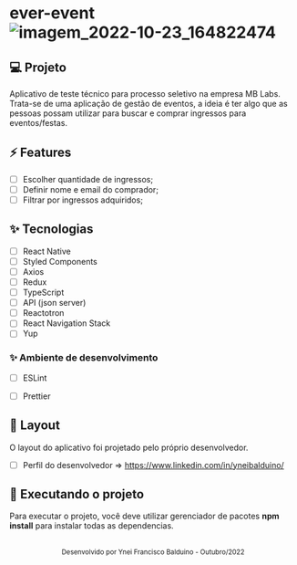 # ever-event![imagem_2022-10-23_164822474](https://user-images.githubusercontent.com/112406366/197414749-df3022f8-3184-4c0f-a5f7-6fad570df028.png)

## 💻 Projeto
Aplicativo de teste técnico para processo seletivo na empresa MB Labs. Trata-se de uma aplicação de gestão de eventos, a ideia é ter algo que as pessoas possam utilizar para buscar e comprar ingressos para eventos/festas.


## ⚡️ Features

-   [ ] Escolher quantidade de ingressos;
-   [ ] Definir nome e email do comprador;
-   [ ] Filtrar por ingressos adquiridos;

## ✨ Tecnologias

-   [ ] React Native
-   [ ] Styled Components
-   [ ] Axios
-   [ ] Redux
-   [ ] TypeScript
-   [ ] API (json server)
-   [ ] Reactotron
-   [ ] React Navigation Stack
-   [ ] Yup

### ✨ Ambiente de desenvolvimento
-   [ ] ESLint
-   [ ] Prettier


## 🔖 Layout

O layout do aplicativo foi projetado pelo próprio desenvolvedor.

- [ ] Perfil do desenvolvedor => https://www.linkedin.com/in/yneibalduino/


## 💫 Executando o projeto

Para executar o projeto, você deve utilizar gerenciador de pacotes **npm install** para instalar todas as dependencias.

<br />

<div align="center">
  <small>Desenvolvido por Ynei Francisco Balduino - Outubro/2022</small>
</div>
